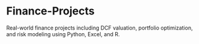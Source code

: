 # Finance-Projects
Real-world finance projects including DCF valuation, portfolio optimization, and risk modeling using Python, Excel, and R.
